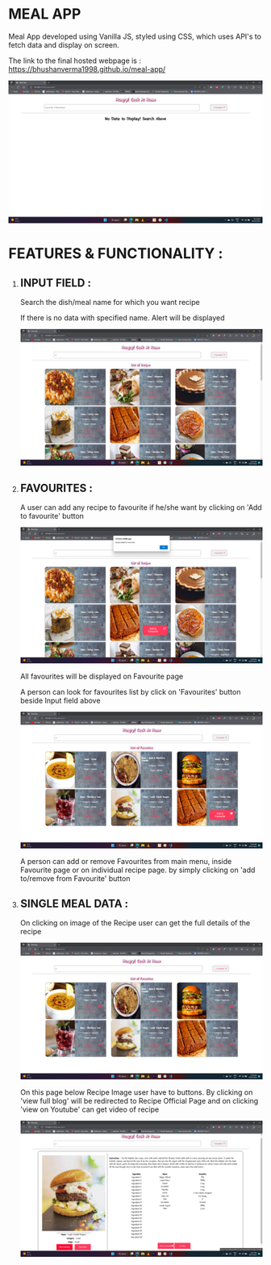# MEAL APP

Meal App developed using Vanilla JS, styled using CSS, which uses API's to fetch data and display on screen.

The link to the final hosted webpage is : https://bhushanverma1998.github.io/meal-app/

![image (assets/readme_content/home.png=400*250)](/assets/readme_content/home.png)

# FEATURES & FUNCTIONALITY : 

1. ## INPUT FIELD : 
    <p> Search the dish/meal name for which you want recipe</p>
    <p> If there is no data with specified name. Alert will be displayed</p>

    ![image (assets/readme_content/search.png=400*250)](/assets/readme_content/search.png)
    
2. ## FAVOURITES : 
    <p> A user can add any recipe to favourite if he/she want by clicking on 'Add to favourite' button </p>
    
    ![image (assets/readme_content/add-fav.png=400*250)](/assets/readme_content/add-fav.png)

    <p> All favourites will be displayed on Favourite page</p>
    <p> A person can look for favourites list by click on 'Favourites' button beside Input field above</p>

    ![image (assets/readme_content/fav-list.png=400*250)](/assets/readme_content/fav-list.png)

    <p> A person can add or remove Favourites from main menu, inside Favourite page or on individual recipe page. by simply clicking on 'add to/remove from Favourite' button</p>

3. ## SINGLE MEAL DATA :
    <p> On clicking on image of the Recipe user can get the full details of the recipe </p>
    
    ![image (assets/readme_content/view-img.png=400*250)](/assets/readme_content/view-img.png)

    <p> On this page below Recipe Image user have to buttons. By clicking on 'view full blog' will be redirected to Recipe Official Page and on clicking 'view on Youtube' can get video of recipe</p>

    ![image (assets/readme_content/view-details.png=400*250)](/assets/readme_content/view-details.png)